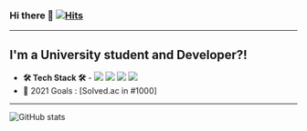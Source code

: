 ### Hi there 👋 [![Hits](https://hits.seeyoufarm.com/api/count/incr/badge.svg?url=https%3A%2F%2Fgithub.com%2Fjt000111&count_bg=%2379C83D&title_bg=%23555555&icon=&icon_color=%23E7E7E7&title=hits&edge_flat=false)](https://hits.seeyoufarm.com)
---
## I'm a University student and Developer?!

- <b>🛠 Tech Stack 🛠</b> - <img src="https://img.shields.io/badge/HTML5-E34F26?style=flat-square&logo=HTML5&logoColor=white"/></a> 
<img src="https://img.shields.io/badge/CSS3-1572B6?style=flat-square&logo=CSS3&logoColor=white"/></a> 
<img src="https://img.shields.io/badge/JavaScript-F7DF1E?style=flat-square&logo=JavaScript&logoColor=white"/></a> 
<img src="https://img.shields.io/badge/Python-3766AB?style=flat-square&logo=Python&logoColor=white"/></a>  
- 🥅 2021 Goals : [Solved.ac in #1000]

---
![GitHub stats](https://github-readme-stats.vercel.app/api?username=jt000111&show_icons=true&theme=tokyonight)





